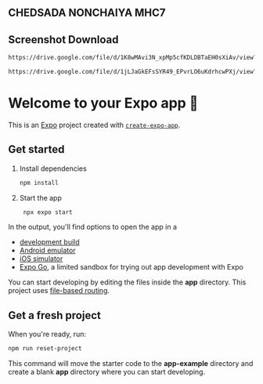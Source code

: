 ## CHEDSADA NONCHAIYA MHC7
## Screenshot Download
   ```bash
   https://drive.google.com/file/d/1K8wMAvi3N_xpMp5cfKDLDBTaEH0sXiAv/view?usp=sharing
   ```
   ```bash
https://drive.google.com/file/d/1jLJaGkEFsSYR49_EPvrLO6uKdrhcwPXj/view?usp=sharing
   ```
# Welcome to your Expo app 👋

This is an [Expo](https://expo.dev) project created with [`create-expo-app`](https://www.npmjs.com/package/create-expo-app).

## Get started

1. Install dependencies

   ```bash
   npm install
   ```

2. Start the app

   ```bash
    npx expo start
   ```

In the output, you'll find options to open the app in a

- [development build](https://docs.expo.dev/develop/development-builds/introduction/)
- [Android emulator](https://docs.expo.dev/workflow/android-studio-emulator/)
- [iOS simulator](https://docs.expo.dev/workflow/ios-simulator/)
- [Expo Go](https://expo.dev/go), a limited sandbox for trying out app development with Expo

You can start developing by editing the files inside the **app** directory. This project uses [file-based routing](https://docs.expo.dev/router/introduction).

## Get a fresh project

When you're ready, run:

```bash
npm run reset-project
```

This command will move the starter code to the **app-example** directory and create a blank **app** directory where you can start developing.
